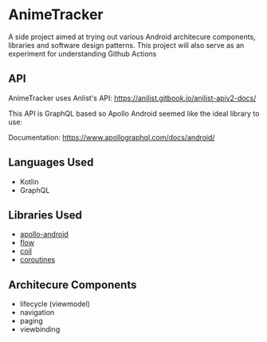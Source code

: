 # AnimeTracker
A side project aimed at trying out various Android architecure components, libraries and software design patterns. 
This project will also serve as an experiment for understanding Github Actions

## API
AnimeTracker uses Anlist's API: https://anilist.gitbook.io/anilist-apiv2-docs/

This API is GraphQL based so Apollo Android seemed like the ideal library to use: 

Documentation: https://www.apollographql.com/docs/android/

## Languages Used
- Kotlin
- GraphQL

## Libraries Used
- [apollo-android](https://github.com/apollographql/apollo-android)
- [flow](https://kotlinlang.org/docs/reference/coroutines/flow.html#flows)
- [coil](https://github.com/coil-kt/coil)
- [coroutines](https://kotlinlang.org/docs/reference/coroutines/coroutines-guide.html)

## Architecure Components
- lifecycle (viewmodel)
- navigation
- paging
- viewbinding
